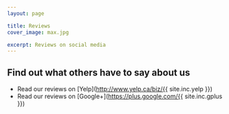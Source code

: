 ```yaml
---
layout: page

title: Reviews
cover_image: max.jpg

excerpt: Reviews on social media
---
```

## Find out what others have to say about us

* Read our reviews on [Yelp](http://www.yelp.ca/biz/{{ site.inc.yelp }})
* Read our reviews on [Google+](https://plus.google.com/{{ site.inc.gplus }})
